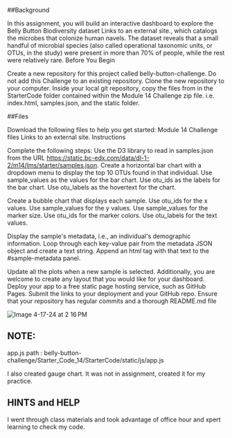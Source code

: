 ##Background

In this assignment, you will build an interactive dashboard to explore the Belly Button Biodiversity dataset Links to an external site., which catalogs the microbes that colonize human navels.
The dataset reveals that a small handful of microbial species (also called operational taxonomic units, or OTUs, in the study) were present in more than 70% of people, while the rest were relatively rare.
Before You Begin

Create a new repository for this project called belly-button-challenge. Do not add this Challenge to an existing repository.
Clone the new repository to your computer.
Inside your local git repository, copy the files from in the StarterCode folder contained within the Module 14 Challenge zip file. i.e. index.html, samples.json, and the static folder.

##Files

Download the following files to help you get started:
Module 14 Challenge files Links to an external site.
Instructions

Complete the following steps:
Use the D3 library to read in samples.json from the URL https://static.bc-edx.com/data/dl-1-2/m14/lms/starter/samples.json.
Create a horizontal bar chart with a dropdown menu to display the top 10 OTUs found in that individual.
Use sample_values as the values for the bar chart.
Use otu_ids as the labels for the bar chart.
Use otu_labels as the hovertext for the chart.

Create a bubble chart that displays each sample.
Use otu_ids for the x values.
Use sample_values for the y values.
Use sample_values for the marker size.
Use otu_ids for the marker colors.
Use otu_labels for the text values.

Display the sample's metadata, i.e., an individual's demographic information.
Loop through each key-value pair from the metadata JSON object and create a text string.
Append an html tag with that text to the #sample-metadata panel.

Update all the plots when a new sample is selected. Additionally, you are welcome to create any layout that you would like for your dashboard. 
Deploy your app to a free static page hosting service, such as GitHub Pages. Submit the links to your deployment and your GitHub repo. Ensure that your repository has regular commits and a thorough README.md file

![Image 4-17-24 at 2 16 PM](https://github.com/Svarsha12/belly-button-challenge/assets/151500400/498fb03d-3495-4d4f-86d1-a6367e5c73c1)

## NOTE:
app.js path : belly-button-challenge/Starter_Code_14/StarterCode/static/js/app.js

I also created gauge chart. It was not in assignment, created it for my practice.
## HINTS and HELP
I went through class materials and took advantage of office hour and xpert learning to check my code.

